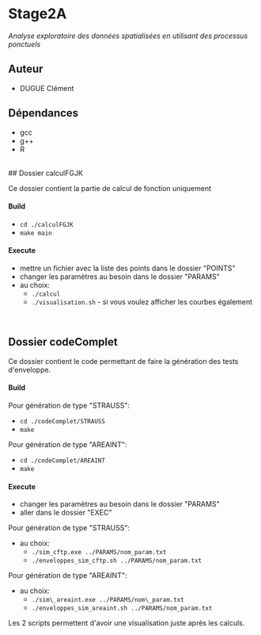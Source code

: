 # Stage2A

*Analyse exploratoire des données spatialisées en utilisant des processus ponctuels*

## Auteur
 - DUGUE Clément

## Dépendances
 - gcc
 - g++
 - R
<br/>
## Dossier calculFGJK

Ce dossier contient la partie de calcul de fonction uniquement

#### Build
 - `cd ./calculFGJK`
 - `make main`

#### Execute
 - mettre un fichier avec la liste des points dans le dossier "POINTS"
 - changer les paramètres au besoin dans le dossier "PARAMS"
 - au choix:
	- `./calcul`
	- `./visualisation.sh` - si vous voulez afficher les courbes également
<br/>


## Dossier codeComplet

Ce dossier contient le code permettant de faire la génération des tests d'enveloppe.

#### Build
Pour génération de type "STRAUSS":
 - `cd ./codeComplet/STRAUSS`
 - `make`

Pour génération de type "AREAINT":
 - `cd ./codeComplet/AREAINT`
 - `make`

#### Execute
 - changer les paramètres au besoin dans le dossier "PARAMS"
 - aller dans le dossier "EXEC"

Pour génération de type "STRAUSS":
 - au choix:
	 - `./sim_cftp.exe ../PARAMS/nom_param.txt`
	 - `./enveloppes_sim_cftp.sh ../PARAMS/nom_param.txt`

Pour génération de type "AREAINT":
 - au choix:
	 - `./sim\_areaint.exe ../PARAMS/nom\_param.txt`
	 - `./enveloppes_sim_areaint.sh ../PARAMS/nom_param.txt`

Les 2 scripts permettent d'avoir une visualisation juste après les calculs.

